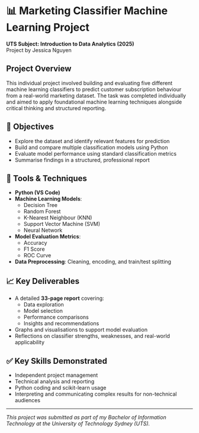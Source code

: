 # 📊 Marketing Classifier Machine Learning Project  
**UTS Subject: Introduction to Data Analytics (2025)**  
Project by Jessica Nguyen

## Project Overview  
This individual project involved building and evaluating five different machine learning classifiers to predict customer subscription behaviour from a real-world marketing dataset. The task was completed individually and aimed to apply foundational machine learning techniques alongside critical thinking and structured reporting.

## 🎯 Objectives  
- Explore the dataset and identify relevant features for prediction  
- Build and compare multiple classification models using Python  
- Evaluate model performance using standard classification metrics  
- Summarise findings in a structured, professional report  

## 🔧 Tools & Techniques  
- **Python (VS Code)**  
- **Machine Learning Models**:  
  - Decision Tree  
  - Random Forest  
  - K-Nearest Neighbour (KNN)  
  - Support Vector Machine (SVM)  
  - Neural Network  
- **Model Evaluation Metrics**:  
  - Accuracy  
  - F1 Score  
  - ROC Curve  
- **Data Preprocessing**: Cleaning, encoding, and train/test splitting

## 📈 Key Deliverables  
- A detailed **33-page report** covering:  
  - Data exploration  
  - Model selection  
  - Performance comparisons  
  - Insights and recommendations  
- Graphs and visualisations to support model evaluation  
- Reflections on classifier strengths, weaknesses, and real-world applicability

## ✅ Key Skills Demonstrated  
- Independent project management  
- Technical analysis and reporting  
- Python coding and scikit-learn usage  
- Interpreting and communicating complex results for non-technical audiences

---

*This project was submitted as part of my Bachelor of Information Technology at the University of Technology Sydney (UTS).*  
